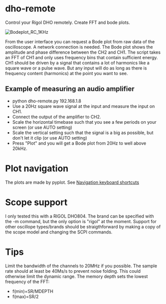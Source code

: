 # dho-remote
Control your Rigol DHO remotely. Create FFT and bode plots.

![Bodeplot_RC_1KHz](https://github.com/user-attachments/assets/5ae93d70-a034-462b-91e0-87efd4508b6e)

From the user interface you can request a Bode plot from raw data of the oscilloscope. A network connection is needed.
The Bode plot shows the amplitude and phase difference between the CH2 and CH1.
The script takes an FFT of CH1 and only uses frequency bins that contain sufficient energy. CH1 should be driven by a signal that contains a lot of harmonics like a square wave or a pulse wave. But any input will do as long as there is frequency content (harmonics) at the point you want to see.
## Example of measuring an audio amplifier

* python dho-remote.py 192.168.1.8
* Use a 20Hz square wave signal at the input and measure the input on CH1.
* Connect the output of the amplifier to CH2.
* Scale the horizontal timebase such that you see a few periods on your screen (or use AUTO setting)
* Scale the vertical setting such that the signal is a big as possible, but don't let it clip (or use AUTO setting)
* Press "Plot" and you will get a Bode plot from 20Hz to well above 20kHz.

# Plot navigation
The plots are made by pyplot. See [Navigation keyboard shortcuts](https://matplotlib.org/stable/users/explain/figure/interactive.html#navigation-keyboard-shortcuts)

# Scope support
I only tested this with a RIGOL DHO804. The brand can be specified with the -m command, but the only option is "rigol" at the moment.
Support for other oscillope types/brands should be straigthforward by making a copy of the scope model and changing the SCPI commands.

# Tips
Limit the bandwidth of the channels to 20MHz if you possible. The sample rate should at least be 40Ms/s to prevent noise folding. This could otherwise limit the dynamic range. The memory depth sets the lowest frequency of the FFT:
* f(min)=SR/MDEPTH
* f(max)=SR/2
